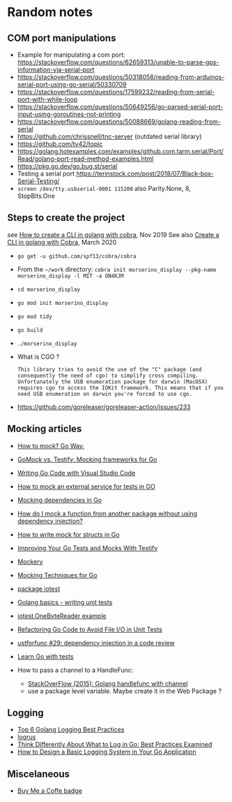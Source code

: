 # Random notes

## COM port manipulations

* Example for manipulating a com port: https://stackoverflow.com/questions/62659313/unable-to-parse-gps-information-via-serial-port
* https://stackoverflow.com/questions/50318058/reading-from-arduinos-serial-port-using-go-serial/50330709
* https://stackoverflow.com/questions/17599232/reading-from-serial-port-with-while-loop
* https://stackoverflow.com/questions/50649256/go-parsed-serial-port-input-using-goroutines-not-printing
* https://stackoverflow.com/questions/50088669/golang-reading-from-serial
* https://github.com/chrissnell/tnc-server (outdated serial library)
* https://github.com/tv42/topic
* https://golang.hotexamples.com/examples/github.com.tarm.serial/Port/Read/golang-port-read-method-examples.html
* https://pkg.go.dev/go.bug.st/serial
* Testing a serial port https://terinstock.com/post/2018/07/Black-box-Serial-Testing/
* `screen /dev/tty.usbserial-0001 115200` also  Parity.None, 8, StopBits.One

## Steps to create the project
see [How to create a CLI in golang with cobra](https://towardsdatascience.com/how-to-create-a-cli-in-golang-with-cobra-d729641c7177), Nov 2019
See also [Create a CLI in golang with Cobra](https://codesource.io/create-a-cli-in-golang-with-cobra/), March 2020 

* `go get -u github.com/spf13/cobra/cobra`
* From the `~/work` directory: `cobra init morserino_display --pkg-name morserino_display -l MIT -a ON4KJM`
* `cd morserino_display`
* `go mod init morserino_display`
* `go mod tidy`
* `go build`
* `./morserino_display`

* What is CGO ?
  ```
  This library tries to avoid the use of the "C" package (and consequently the need of cgo) to simplify cross compiling. Unfortunately the USB enumeration package for darwin (MacOSX) requires cgo to access the IOKit framework. This means that if you need USB enumeration on darwin you're forced to use cgo.
  ```

* https://github.com/goreleaser/goreleaser-action/issues/233

## Mocking articles
* [How to mock? Go Way.](https://medium.com/@ankur_anand/how-to-mock-in-your-go-golang-tests-b9eee7d7c266)
* [GoMock vs. Testify: Mocking frameworks for Go](https://blog.codecentric.de/2019/07/gomock-vs-testify/)
* [Writing Go Code with Visual Studio Code](https://medium.com/@mekilis/writing-go-code-with-visual-studio-code-6daa326cb6b8)
* [How to mock an external service for tests in GO](https://wawand.co/blog/posts/how-to-mock-an-external-service-for-test-in-go-73251a7a/)
* [Mocking dependencies in Go](https://dev.to/jonfriesen/mocking-dependencies-in-go-1h4d)
* [How do I mock a function from another package without using dependency injection?](https://stackoverflow.com/questions/51428617/how-do-i-mock-a-function-from-another-package-without-using-dependency-injection)
* [How to write mock for structs in Go](https://stackoverflow.com/questions/41053280/how-to-write-mock-for-structs-in-go)
* [Improving Your Go Tests and Mocks With Testify](https://tutorialedge.net/golang/improving-your-tests-with-testify-go/)
* [Mockery ](https://github.com/vektra/mockery)
* [Mocking Techniques for Go](https://www.myhatchpad.com/insight/mocking-techniques-for-go/)
* [package iotest](https://golang.org/pkg/testing/iotest/)
* [Golang basics - writing unit tests](https://blog.alexellis.io/golang-writing-unit-tests/)
* [iotest.OneByteReader example](https://golang.hotexamples.com/fr/examples/testing.iotest/-/OneByteReader/golang-onebytereader-function-examples.html)
* [Refactoring Go Code to Avoid File I/O in Unit Tests](https://endler.dev/2018/go-io-testing/)
* [ustforfunc #29: dependency injection in a code review](https://www.youtube.com/watch?v=ifBUfIb7kdo) 
* [Learn Go with tests](https://quii.gitbook.io/learn-go-with-tests/)

* How to pass a channel to a HandleFunc:
  * [StackOverFlow (2015): Golang handlefunc with channel](https://stackoverflow.com/questions/28419876/golang-handlefunc-with-channel)
  * use a package level variable. Maybe create it in the Web Package ?

## Logging
* [Top 6 Golang Logging Best Practices](https://qvault.io/golang/golang-logging-best-practices/)
* [logrus](https://github.com/sirupsen/logrus#readme)
* [Think Differently About What to Log in Go: Best Practices Examined](https://www.loggly.com/blog/think-differently-about-what-to-log-in-go-best-practices-examined/)
* [How to Design a Basic Logging System in Your Go Application](https://betterprogramming.pub/understanding-and-designing-logging-system-in-go-application-c85a28bb8526)

## Miscelaneous
* [Buy Me a Coffe badge](https://gist.github.com/gbraad/216f8162d9b382d14b8a097a37cc2c72#file-readme-md)
